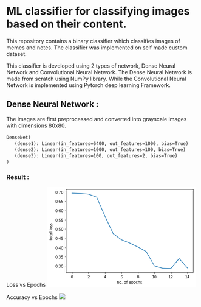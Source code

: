 # ML classifier for classifying images based on their content. 
This repository contains a binary classifier which classifies images of memes and notes. The classifier was implemented on self made custom dataset.

This classifier is developed using 2 types of network, Dense Neural Network and Convolutional Neural Network. The Dense Neural Network is made from scratch using NumPy library.
While the Convolutional Neural Network is implemented using Pytorch deep learning Framework. 

## Dense Neural Network :
The images are first preprocessed and converted into grayscale images with dimensions 80x80.
 
 ```
 DenseNet(
    (dense1): Linear(in_features=6400, out_features=1000, bias=True)
    (dense2): Linear(in_features=1000, out_features=100, bias=True)
    (dense3): Linear(in_features=100, out_features=2, bias=True)
 )
 ```
 ### Result :
 Loss vs Epochs
 ![](https://github.com/M-NEXT/Memes-vs-Notes/blob/master/images/numpy1.png)
 
 Accuracy vs Epochs
 ![](https://github.com/M-NEXT/Memes-vs-Notes/tree/master/images/numpy2.png)
 
